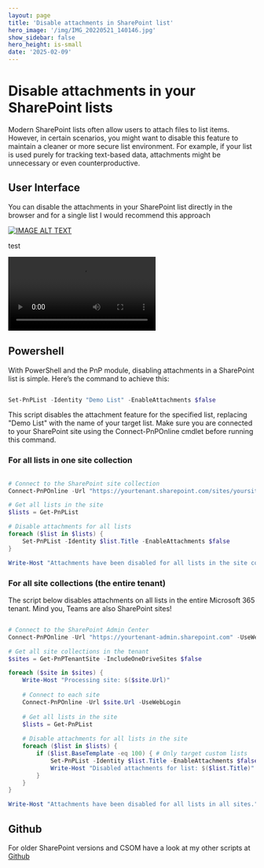 ```yaml
---
layout: page
title: 'Disable attachments in SharePoint list'
hero_image: '/img/IMG_20220521_140146.jpg'
show_sidebar: false
hero_height: is-small
date: '2025-02-09'
---
```



# Disable attachments in your SharePoint lists

Modern SharePoint lists often allow users to attach files to list items. However, in certain scenarios, you might want to disable this feature to maintain a cleaner or more secure list environment. For example, if your list is used purely for tracking text-based data, attachments might be unnecessary or even counterproductive.

## User Interface

You can disable the attachments in your SharePoint list directly in the browser and for a single list I would recommend this approach

[![IMAGE ALT TEXT](http://img.youtube.com/vi/YOUTUBE_VIDEO_ID_HERE/0.jpg)](https://youtu.be/i8In3duIdq0 "Video Title")


test


<video src="https://youtu.be/i8In3duIdq0"  controls></video>

## Powershell


With PowerShell and the PnP module, disabling attachments in a SharePoint list is simple. Here’s the command to achieve this:

```powershell

Set-PnPList -Identity "Demo List" -EnableAttachments $false

```

This script disables the attachment feature for the specified list, replacing "Demo List" with the name of your target list. Make sure you are connected to your SharePoint site using the Connect-PnPOnline cmdlet before running this command.



### For all lists in one site collection

```powershell

# Connect to the SharePoint site collection
Connect-PnPOnline -Url "https://yourtenant.sharepoint.com/sites/yoursite" -UseWebLogin

# Get all lists in the site
$lists = Get-PnPList

# Disable attachments for all lists
foreach ($list in $lists) {
    Set-PnPList -Identity $list.Title -EnableAttachments $false
}

Write-Host "Attachments have been disabled for all lists in the site collection."

```


### For all site collections (the entire tenant)

The script below disables attachments on all lists in the entire Microsoft 365 tenant. Mind you, Teams are also SharePoint sites!

```powershell

# Connect to the SharePoint Admin Center
Connect-PnPOnline -Url "https://yourtenant-admin.sharepoint.com" -UseWebLogin

# Get all site collections in the tenant
$sites = Get-PnPTenantSite -IncludeOneDriveSites $false

foreach ($site in $sites) {
    Write-Host "Processing site: $($site.Url)"
    
    # Connect to each site
    Connect-PnPOnline -Url $site.Url -UseWebLogin
    
    # Get all lists in the site
    $lists = Get-PnPList
    
    # Disable attachments for all lists in the site
    foreach ($list in $lists) {
        if ($list.BaseTemplate -eq 100) { # Only target custom lists
            Set-PnPList -Identity $list.Title -EnableAttachments $false
            Write-Host "Disabled attachments for list: $($list.Title)"
        }
    }
}

Write-Host "Attachments have been disabled for all lists in all sites."

```


## Github

For older SharePoint versions and CSOM have a look at my other scripts at [Github](https://github.com/PowershellScripts/SharePointOnline-ScriptSamples/tree/develop/Items%20Management/Attachments)

